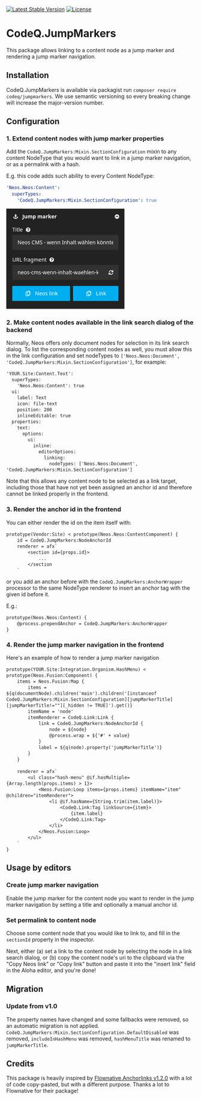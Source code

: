 [![Latest Stable Version](https://poser.pugx.org/codeq/neos-link/v/stable)](https://packagist.org/packages/codeq/neos-link)
[![License](https://poser.pugx.org/codeq/neos-link/license)](LICENSE)

# CodeQ.JumpMarkers

This package allows linking to a content node as a jump marker and rendering a jump marker navigation.

## Installation

CodeQ.JumpMarkers is available via packagist run `composer require codeq/jumpmarkers`.
We use semantic versioning so every breaking change will increase the major-version number.

## Configuration

### 1. Extend content nodes with jump marker properties

Add the `CodeQ.JumpMarkers:Mixin.SectionConfiguration` mixin to any content NodeType 
that you would want to link in a jump marker navigation, or as a permalink with a hash.

E.g. this code adds such ability to every Content NodeType:

```yaml
'Neos.Neos:Content':
  superTypes:
    'CodeQ.JumpMarkers:Mixin.SectionConfiguration': true
```

![inspector editor](editor-demo.png)

### 2. Make content nodes available in the link search dialog of the backend

Normally, Neos offers only document nodes for selection in its link search dialog. To list the corresponding content 
nodes as well, you must allow this in the link configuration and set nodeTypes to 
`['Neos.Neos:Document', 'CodeQ.JumpMarkers:Mixin.SectionConfiguration']`, for example:

```
'YOUR.Site:Content.Text':
  superTypes:
    'Neos.Neos:Content': true
  ui:
    label: Text
    icon: file-text
    position: 200
    inlineEditable: true
  properties:
    text:
      options:
        ui:
          inline:
            editorOptions:
              linking:
                nodeTypes: ['Neos.Neos:Document', 'CodeQ.JumpMarkers:Mixin.SectionConfiguration']
```

Note that this allows any content node to be selected as a link target, including those that have not yet been assigned 
an anchor id and therefore cannot be linked properly in the frontend.

### 3. Render the anchor id in the frontend

You can either render the id on the item itself with:
```
prototype(Vendor:Site) < prototype(Neos.Neos:ContentComponent) {
    id = CodeQ.JumpMarkers:NodeAnchorId
    renderer = afx`
        <section id={props.id}>
            ...
        </section
    `
```

or you add an anchor before with the `CodeQ.JumpMarkers:AnchorWrapper` processor to the same NodeType renderer
to insert an anchor tag with the given id before it.

E.g.:
```
prototype(Neos.Neos:Content) {
    @process.prependAnchor = CodeQ.JumpMarkers:AnchorWrapper
}
```

### 4. Render the jump marker navigation in the frontend

Here's an example of how to render a jump marker navigation

```
prototype(YOUR.Site:Integration.Organism.HashMenu) < prototype(Neos.Fusion:Component) {
    items = Neos.Fusion:Map {
        items = ${q(documentNode).children('main').children('[instanceof CodeQ.JumpMarkers:Mixin.SectionConfiguration][jumpMarkerTitle][jumpMarkerTitle!=""][_hidden != TRUE]').get()}
        itemName = 'node'
        itemRenderer = CodeQ.Link:Link {
            link = CodeQ.JumpMarkers:NodeAnchorId {
                node = ${node}
                @process.wrap = ${'#' + value}
            }
            label = ${q(node).property('jumpMarkerTitle')}
        }
    }

    renderer = afx`
        <ul class="hash-menu" @if.hasMultiple={Array.length(props.items) > 1}>
            <Neos.Fusion:Loop items={props.items} itemName="item" @children="itemRenderer">
                <li @if.hasName={String.trim(item.label)}>
                    <CodeQ.Link:Tag linkSource={item}>
                        {item.label}
                    </CodeQ.Link:Tag>
                </li>
            </Neos.Fusion:Loop>
        </ul>
    `
}
```

## Usage by editors

### Create jump marker navigation

Enable the jump marker for the content node you want to render in the jump marker navigation by setting a title 
and optionally a manual anchor id.

### Set permalink to content node

Choose some content node that you would like to link to, and fill in the `sectionId` property in the inspector.

Next, either (a) set a link to the content node by selecting the node in a link search dialog, 
or (b) copy the content node's uri to the clipboard via the "Copy Neos link" or "Copy link" button and paste it into 
the "insert link" field in the Aloha editor, and you're done!

## Migration

### Update from v1.0

The property names have changed and some fallbacks were removed, so an automatic migration is not applied.
`CodeQ.JumpMarkers:Mixin.SectionConfiguration.DefaultDisabled` was removed,
`includeInHashMenu` was removed, `hashMenuTitle` was renamed to `jumpMarkerTitle`.

## Credits

This package is heavily inspired by [Flownative.Anchorlinks v1.2.0](https://github.com/flownative/neos-anchorlinks)
with a lot of code copy-pasted, but with a different purpose. Thanks a lot to Flownative for their package!
